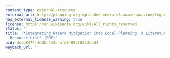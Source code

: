 ```yaml
---
content_type: external-resource
external_url: http://planning-org-uploaded-media.s3.amazonaws.com/legacy_resources/research/hazards/pdf/hazardsbibliography.pdf
has_external_license_warning: true
license: https://en.wikipedia.org/wiki/All_rights_reserved
status: ''
title: '*Integrating Hazard Mitigation into Local Planning: A Literature Review and
  Resource List* (PDF)'
uid: dccb8474-4c3b-443c-afd0-89cf0313bbd4
wayback_url: ''
---
```

